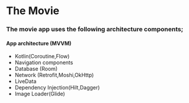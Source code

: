 # The Movie
### The movie app uses the following architecture components;
#### App architecture (MVVM)
- Kotlin(Coroutine,Flow)
- Navigation components
- Database (Room) 
- Network (Retrofit,Moshi,OkHttp)
- LiveData
- Dependency Injection(Hilt,Dagger)
- Image Loader(Glide)

